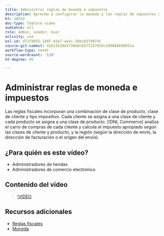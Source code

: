 ```yaml
---
title: Administrar reglas de moneda e impuestos
description: Aprenda a configurar la moneda y las reglas de impuestos que [!DNL Commerce] utiliza para calcular el impuesto adecuado según las clases de cliente y producto.
kt: 10542
doc-type: feature video
audience: all
role: Admin, Leader, User
activity: use
exl-id: d72fd055-1497-41e7-ae2c-2bbc837d974c
source-git-commit: 42622b18e5738e8cb57f247029c189884698851a
workflow-type: tm+mt
source-wordcount: '119'
ht-degree: 0%

---
```


# Administrar reglas de moneda e impuestos

Las reglas fiscales incorporan una combinación de clase de producto, clase de cliente y tipo impositivo. Cada cliente se asigna a una clase de cliente y cada producto se asigna a una clase de producto. [!DNL Commerce] analiza el carro de compras de cada cliente y calcula el impuesto apropiado según las clases de cliente y producto, y la región (según la dirección de envío, la dirección de facturación o el origen del envío).

## ¿Para quién es este vídeo?

- Administradores de tiendas
- Administradores de comercio electrónico

## Contenido del vídeo

>[!VIDEO](https://video.tv.adobe.com/v/343657?quality=12&learn=on)

## Recursos adicionales

- [Reglas fiscales](https://docs.magento.com/user-guide/tax/tax-rules.html)
- [Moneda](https://docs.magento.com/user-guide/stores/currency.html)
